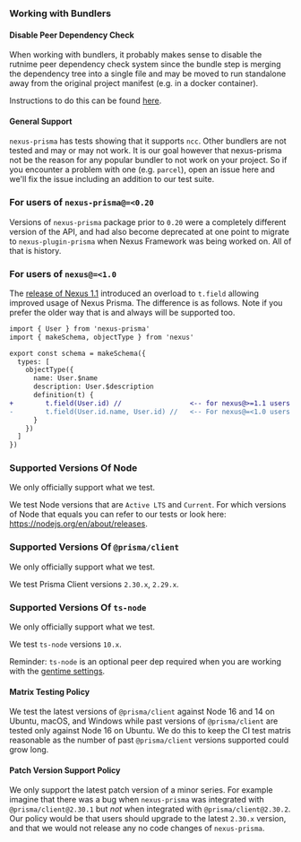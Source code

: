 ### Working with Bundlers

#### Disable Peer Dependency Check

When working with bundlers, it probably makes sense to disable the rutnime peer dependency check system since the bundle step is merging the dependency tree into a single file and may be moved to run standalone away from the original project manifest (e.g. in a docker container).

Instructions to do this can be found [here](#Peer-Dependency-Validation).

#### General Support

`nexus-prisma` has tests showing that it supports `ncc`. Other bundlers are not tested and may or may not work. It is our goal however that nexus-prisma not be the reason for any popular bundler to not work on your project. So if you encounter a problem with one (e.g. `parcel`), open an issue here and we'll fix the issue including an addition to our test suite.

### For users of `nexus-prisma@=<0.20`

Versions of `nexus-prisma` package prior to `0.20` were a completely different version of the API, and had also become deprecated at one point to migrate to `nexus-plugin-prisma` when Nexus Framework was being worked on. All of that is history.

### For users of `nexus@=<1.0`

The [release of Nexus 1.1](https://github.com/graphql-nexus/nexus/releases/tag/1.0.0) introduced an overload to `t.field` allowing improved usage of Nexus Prisma. The difference is as follows. Note if you prefer the older way that is and always will be supported too.

```diff ts
import { User } from 'nexus-prisma'
import { makeSchema, objectType } from 'nexus'

export const schema = makeSchema({
  types: [
    objectType({
      name: User.$name
      description: User.$description
      definition(t) {
+        t.field(User.id) //                 <-- for nexus@>=1.1 users
-        t.field(User.id.name, User.id) //   <-- For nexus@=<1.0 users
      }
    })
  ]
})
```

### Supported Versions Of Node

We only officially support what we test.

We test Node versions that are `Active LTS` and `Current`. For which versions of Node that equals you can refer to our tests or look here: https://nodejs.org/en/about/releases.

### Supported Versions Of `@prisma/client`

We only officially support what we test.

We test Prisma Client versions `2.30.x`, `2.29.x`.

### Supported Versions Of `ts-node`

We only officially support what we test.

We test `ts-node` versions `10.x`.

Reminder: `ts-node` is an optional peer dep required when you are working with the [gentime settings](https://pris.ly/nexus-prisma/docs/settings/gentime).

#### Matrix Testing Policy

We test the latest versions of `@prisma/client` against Node 16 and 14 on Ubuntu, macOS, and Windows while past versions of `@prisma/client` are tested only against Node 16 on Ubuntu. We do this to keep the CI test matris reasonable as the number of past `@prisma/client` versions supported could grow long.

#### Patch Version Support Policy

We only support the latest patch version of a minor series. For example imagine that there was a bug when `nexus-prisma` was integrated with `@prisma/client@2.30.1` but _not_ when integrated with `@prisma/client@2.30.2`. Our policy would be that users should upgrade to the latest `2.30.x` version, and that we would not release any no code changes of `nexus-prisma`.
